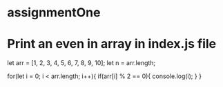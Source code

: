 # assignmentOne

# Print an even in array in index.js file
let arr = [1, 2, 3, 4, 5, 6, 7, 8, 9, 10];
let n = arr.length;

for(let i = 0; i < arr.length; i++){
    if(arr[i] % 2 == 0){
        console.log(i);
    }
}